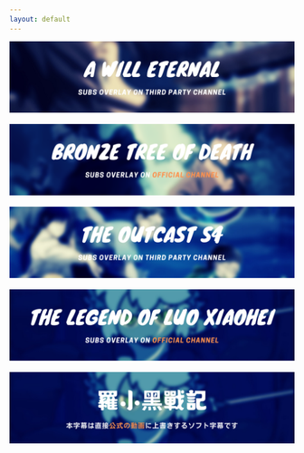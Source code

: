 ```yaml
---
layout: default
---
```

<style>
.zoom {
  transition: transform .2s;
}

.zoom:hover {
  -ms-transform: scale(1.1); /* IE 9 */
  -webkit-transform: scale(1.1); /* Safari 3-8 */
  transform: scale(1.1); 
}

</style>

<div class="zoom">
<a href="https://wuzimiko.github.io/subsoverlay/awilleternal/en"> <img src="images/AWEBannerR1.png"> </a></div>

<br>

<div class="zoom">
<a href="https://wuzimiko.github.io/subsoverlay/bronzetreeofdeath/en"> <img src="images/DMBJBanner.png"> </a></div>

<br>

<div class="zoom">
<a href="https://wuzimiko.github.io/subsoverlay/theoutcasts4/en"> <img src="images/TheOutcastS4Banner.png"> </a></div>

<br>

<div class="zoom">
<a href="https://wuzimiko.github.io/subsoverlay/luoxiaohei/en"> <img src="images/LXHBannerEN.png"> </a></div>

<br>

<div class="zoom">
<a href="https://wuzimiko.github.io/subsoverlay/luoxiaohei/jp"> <img src="images/LXHBannerJP.png"> </a></div>



